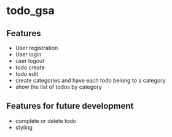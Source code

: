 # todo_gsa

## Features

- User registration
- User login
- user logout
- todo create
- todo edit
- create categories and have each todo belong to a category
- show the list of todos by category

## Features for future development

- complete or delete todo
- styling
